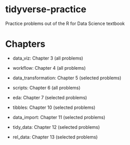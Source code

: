 # tidyverse-practice

Practice problems out of the R for Data Science textbook

# Chapters

-   data_viz: Chapter 3 (all problems)

-   workflow: Chapter 4 (all problems)

-   data_transformation: Chapter 5 (selected problems)

-   scripts: Chapter 6 (all problems)

-   eda: Chapter 7 (selected problems)

-   tibbles: Chapter 10 (selected problems)

-   data_import: Chapter 11 (selected problems)

-   tidy_data: Chapter 12 (selected problems)

-   rel_data: Chapter 13 (selected problems)
